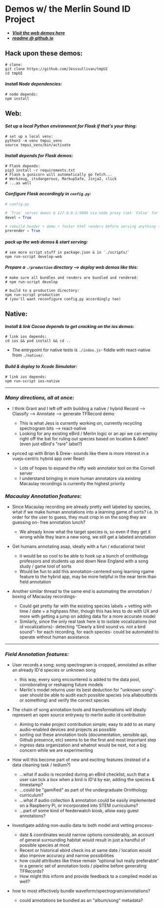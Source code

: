 
# Demos w/ the Merlin Sound ID Project
    
- ***[*Visit the web demos here*](https://tmpui.herokuapp.com/)***  
- ***[*readme @ github.io*](https://jesssullivan.github.io/tmpUI/)***
    
    
    
## **Hack upon these demos:**
    
```
# clone:
git clone https://github.com/Jesssullivan/tmpUI
cd tmpUI
```

#### *Install Node dependencies:*   
    
```
# node depends:
npm install  
```

## Web:
   
   
#### *Set up a local Python environment for Flask if that's your thing:*
```
# set up a local venv:
python3 -m venv tmpui_venv
source tmpui_venv/bin/activate
```

#### *Install depends for Flask demos:* 
    
```
# Flask depends:
pip3 install -r requirements.txt
# Flask & gunicorn will automatically go fetch... 
# Werkzeug, itsdangerous, MarkupSafe, Jinja2, click 
# ...as well
```

#### *Configure Flask accordingly in `config.py`:*    
   
```Python
# config.py

# `True` serves demos @ 127.0.0.1:5000 via node proxy (set `False` for production @ 0.0.0.0:80)
devel = True

# rebuild header + demo + footer html renders before serving anything (set `False` for production):
prerender = True
```

#### *pack up the web demos & start serving:* 
    
```
# see more script stuff in package.json & in `./scripts/`
npm run-script develop-web
```

#### *Prepare a `./production` directory --> deploy web demos like this:*
```
# make sure all bundles and renders are bundled and rendered:
# npm run-script develop

# build to a production directory:
npm run-script production
# (you'll want reconfigure config.py accordingly too)
```

## Native:
    
   
#### *Install & link Cocoa depends to get cracking on the ios demos:*   
    
```
# link ios depends:
cd ios && pod install && cd ..
```

- The entrypoint for native tests is `./index.js`- fiddle with react-native from `./native/`.
        
        
#### *Build & deploy to Xcode Simulator:*   
    
```
# link ios depends:
npm run-script ios-native
```

- - - 

### *Many directions, all at once:*    

- I think Grant and I left off with building a native / hybrid Record --> Classify --> Annotate --> generate TFRecord demo
    - This is what Jess is currently working on, currently recycling spectrogram bits --> react-native 
    - Looking for any existing eBird / Merlin logic or an api we can employ right off the bat for ruling out species based on location & date? (even just eBird's "rare" label?)        
    
- synced up with Brian & Drew- sounds like there is more interest in a vuejs-centric hybrid app over React      
     - Lots of hopes to expand the nifty web annotator tool on the Cornell server 
     - I understand bringing in more human annotators via existing Macaulay recordings is currently the highest priority
  
    
### *Macaulay Annotation features:*        

- Since Macaulay recording are already pretty well labeled by species, what if we make human annotations into a learning game of sorts?  i.e. In order for the user to guess, they must crop in on the song they are guessing on- free annotation lunch?  
    - We already know what the target species is, so even if they get it wrong while they learn a new song, we still get a labeled annotation

- Get humans annotating asap, ideally with a fun / educational twist
   - it would be so cool to be able to hook up a bunch of ornithology professors and students up and down New England with a song study / game tool of sorts
   - Would be fun to add this annotation-centered song learning rgame feature to the hybrid app, may be more helpful in the near term than field annotation 
       
- Another similar thread to the same end is automating the annotation / boxing of Macaulay recordings- 
    - Could get pretty far with the existing species labels + vetting with time / date + a highpass filter, though this has less to do with UX and more with getting a jump on adding data for a more accurate model
    - Similarly, since the only real task here is to isolate vocalizations (not id vocalizations)- detecting “Clearly a bird sound vs. not a bird sound”- for each recording, for each species- could be automated to operate without human assistance.  

---    
   
### *Field Annotation features:*

* User records a song; song spectrogram is cropped, annotated as either an already ID'd species or unknown song
   * this way, every song encountered is added to the data pool, corroborating or reshaping future models
   * Merlin's model returns user its best deduction for "unknown song"- user should be able to audit each possible species (via allaboutbirds or something) and verify the correct species

* The chain of song annotation tools and transformations will ideally represent an open source entryway to merlin audio id contribution
   * Aiming to make project contribution simple; easy to add to as many audio-enabled devices and projects as possible
   * sorting out these annotation tools (documentation, sensible api, Github presence, etc) seems to be the first and most important step
   * ingress data organization and whatnot would be next, not a big concern while we are experimenting

* How will this become part of new and exciting features (instead of a data cleaning task / tedium?)
   * ...what if audio is recorded during an eBird checklist, such that a user can tick a box when a bird is ID'd by ear, adding the species & timestamp?
   * ...could be "gamified" as part of the undergraduate Ornithology curriculum?
   * ...what if audio collection & annotation could be easily implemented on a Raspberry Pi, or incorporated into STEM curriculums?
   * ...part of some kind of feederwatch kiosk, allow easy guest annotations?

* Investigate adding non-audio data to both model and vetting process-
   * date & coordinates would narrow options considerably, an account of general surrounding habitat would result in just a handful of possible species at most
   * Recent or historical ebird check ins at same date / location would also improve accuracy and narrow possibilities
   * how could attributes like these remain “optional but really preferable” in a generic set of annotation tools / pipeline before generating TFRecords?
   * How might this inform and provide feedback to a compiled model as well?

* how to most effectively bundle waveform/spectrogram/annotations?
  * could annotations be bundled as an "album/song" metadata?

